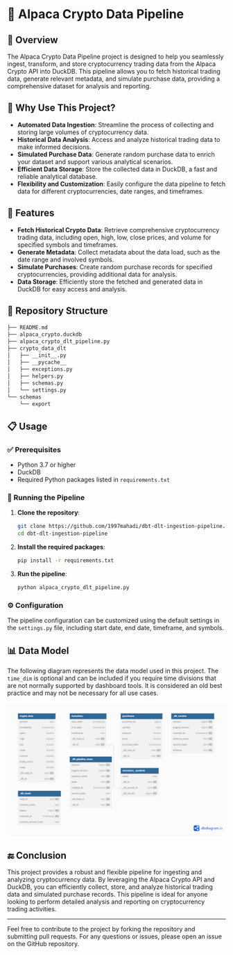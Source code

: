 # 🚀 Alpaca Crypto Data Pipeline

## 🌟 Overview

The Alpaca Crypto Data Pipeline project is designed to help you seamlessly ingest, transform, and store cryptocurrency trading data from the Alpaca Crypto API into DuckDB. This pipeline allows you to fetch historical trading data, generate relevant metadata, and simulate purchase data, providing a comprehensive dataset for analysis and reporting.

## 🤔 Why Use This Project?

- **Automated Data Ingestion**: Streamline the process of collecting and storing large volumes of cryptocurrency data.
- **Historical Data Analysis**: Access and analyze historical trading data to make informed decisions.
- **Simulated Purchase Data**: Generate random purchase data to enrich your dataset and support various analytical scenarios.
- **Efficient Data Storage**: Store the collected data in DuckDB, a fast and reliable analytical database.
- **Flexibility and Customization**: Easily configure the data pipeline to fetch data for different cryptocurrencies, date ranges, and timeframes.

## 🔧 Features

- **Fetch Historical Crypto Data**: Retrieve comprehensive cryptocurrency trading data, including open, high, low, close prices, and volume for specified symbols and timeframes.
- **Generate Metadata**: Collect metadata about the data load, such as the date range and involved symbols.
- **Simulate Purchases**: Create random purchase records for specified cryptocurrencies, providing additional data for analysis.
- **Data Storage**: Efficiently store the fetched and generated data in DuckDB for easy access and analysis.

## 📂 Repository Structure


```plaintext
├── README.md
├── alpaca_crypto.duckdb
├── alpaca_crypto_dlt_pipeline.py
├── crypto_data_dlt
│   ├── __init__.py
│   ├── __pycache__
│   ├── exceptions.py
│   ├── helpers.py
│   ├── schemas.py
│   └── settings.py
└── schemas
    └── export

```



## 📋 Usage

### ✅ Prerequisites

- Python 3.7 or higher
- DuckDB
- Required Python packages listed in `requirements.txt`

### 🚀 Running the Pipeline

1. **Clone the repository**:
    ```sh
    git clone https://github.com/1997mahadi/dbt-dlt-ingestion-pipeline.git
    cd dbt-dlt-ingestion-pipeline
    ```

2. **Install the required packages**:
    ```sh
    pip install -r requirements.txt
    ```

3. **Run the pipeline**:
    ```sh
    python alpaca_crypto_dlt_pipeline.py
    ```

### ⚙️ Configuration

The pipeline configuration can be customized using the default settings in the `settings.py` file, including start date, end date, timeframe, and symbols.

## 📊 Data Model

The following diagram represents the data model used in this project. The `time_dim` is optional and can be included if you require time divisions that are not normally supported by dashboard tools. It is considered an old best practice and may not be necessary for all use cases.

![Data Model](diagram2.png)

## 🔚 Conclusion

This project provides a robust and flexible pipeline for ingesting and analyzing cryptocurrency data. By leveraging the Alpaca Crypto API and DuckDB, you can efficiently collect, store, and analyze historical trading data and simulated purchase records. This pipeline is ideal for anyone looking to perform detailed analysis and reporting on cryptocurrency trading activities.

---

Feel free to contribute to the project by forking the repository and submitting pull requests. For any questions or issues, please open an issue on the GitHub repository.

